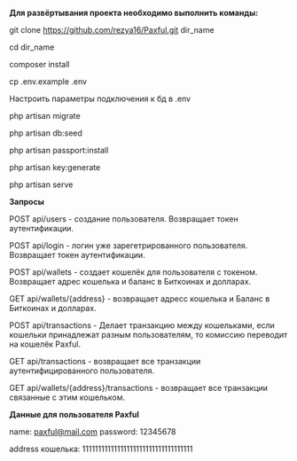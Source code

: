 **Для развёртывания проекта необходимо выполнить команды:**

git clone https://github.com/rezya16/Paxful.git dir_name

cd dir_name

composer install

cp .env.example .env

Настроить параметры подключения к бд в .env

php artisan migrate

php artisan db:seed

php artisan passport:install

php artisan key:generate

php artisan serve


**Запросы**

POST api/users - создание пользователя. Возвращает токен аутентификации.

POST api/login - логин уже зарегетрированного пользователя. Возвращает токен аутентификации.

POST api/wallets - создает кошелёк для пользователя с токеном. Возвращает адрес кошелька и баланс в Биткоинах и долларах.

GET api/wallets/{address} - возвращает адресс кошелька и Баланс в Биткоинах и долларах.

POST api/transactions - Делает транзакцию между кошельками, если кошельки принадлежат разным пользователям, то комиссию переводит на кошелёк Paxful.

GET api/transactions - возвращает все транзакции аутентифицированного пользователя.

GET api/wallets/{address}/transactions - возвращает все транзакции связанные с этим кошельком.

**Данные для пользователя Paxful**

name: paxful@mail.com
password: 12345678

address кошелька: 11111111111111111111111111111111111
